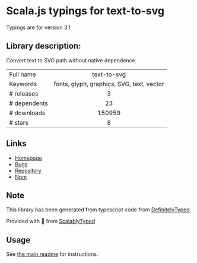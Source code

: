 
# Scala.js typings for text-to-svg

Typings are for version 3.1

## Library description:
Convert text to SVG path without native dependence.

|                    |                 |
| ------------------ | :-------------: |
| Full name          | text-to-svg |
| Keywords           | fonts, glyph, graphics, SVG, text, vector |
| # releases         | 3 |
| # dependents       | 23 |
| # downloads        | 150959 |
| # stars            | 8 |

## Links
- [Homepage](https://github.com/shrhdk/text-to-svg)
- [Bugs](https://github.com/shrhdk/text-to-svg/issues)
- [Repository](https://github.com/shrhdk/text-to-svg)
- [Npm](https://www.npmjs.com/package/text-to-svg)
    


## Note
This library has been generated from typescript code from [DefinitelyTyped](https://definitelytyped.org).

Provided with :purple_heart: from [ScalablyTyped](https://github.com/oyvindberg/ScalablyTyped)

## Usage
See [the main readme](../../readme.md) for instructions.


